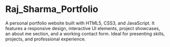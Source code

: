 # Raj_Sharma_Portfolio
 A personal portfolio website built with HTML5, CSS3, and JavaScript. It features a responsive design, interactive UI elements, project showcases, an about me section, and a working contact form. Ideal for presenting skills, projects, and professional experience.
